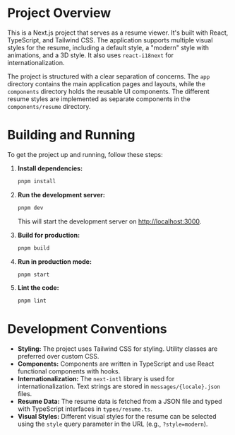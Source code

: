 # Project Overview

This is a Next.js project that serves as a resume viewer. It's built with React, TypeScript, and Tailwind CSS. The application supports multiple visual styles for the resume, including a default style, a "modern" style with animations, and a 3D style. It also uses `react-i18next` for internationalization.

The project is structured with a clear separation of concerns. The `app` directory contains the main application pages and layouts, while the `components` directory holds the reusable UI components. The different resume styles are implemented as separate components in the `components/resume` directory.

# Building and Running

To get the project up and running, follow these steps:

1.  **Install dependencies:**
    ```bash
    pnpm install
    ```

2.  **Run the development server:**
    ```bash
    pnpm dev
    ```
    This will start the development server on [http://localhost:3000](http://localhost:3000).

3.  **Build for production:**
    ```bash
    pnpm build
    ```

4.  **Run in production mode:**
    ```bash
    pnpm start
    ```

5.  **Lint the code:**
    ```bash
    pnpm lint
    ```

# Development Conventions

*   **Styling:** The project uses Tailwind CSS for styling. Utility classes are preferred over custom CSS.
*   **Components:** Components are written in TypeScript and use React functional components with hooks.
*   **Internationalization:** The `next-intl` library is used for internationalization. Text strings are stored in `messages/{locale}.json` files.
*   **Resume Data:** The resume data is fetched from a JSON file and typed with TypeScript interfaces in `types/resume.ts`.
*   **Visual Styles:** Different visual styles for the resume can be selected using the `style` query parameter in the URL (e.g., `?style=modern`).
